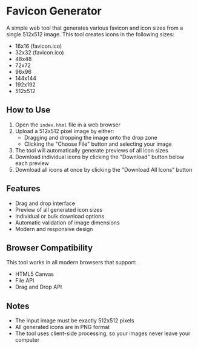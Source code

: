# Favicon Generator

A simple web tool that generates various favicon and icon sizes from a single 512x512 image. This tool creates icons in the following sizes:
- 16x16 (favicon.ico)
- 32x32 (favicon.ico)
- 48x48
- 72x72
- 96x96
- 144x144
- 192x192
- 512x512

## How to Use

1. Open the `index.html` file in a web browser
2. Upload a 512x512 pixel image by either:
   - Dragging and dropping the image onto the drop zone
   - Clicking the "Choose File" button and selecting your image
3. The tool will automatically generate previews of all icon sizes
4. Download individual icons by clicking the "Download" button below each preview
5. Download all icons at once by clicking the "Download All Icons" button

## Features

- Drag and drop interface
- Preview of all generated icon sizes
- Individual or bulk download options
- Automatic validation of image dimensions
- Modern and responsive design

## Browser Compatibility

This tool works in all modern browsers that support:
- HTML5 Canvas
- File API
- Drag and Drop API

## Notes

- The input image must be exactly 512x512 pixels
- All generated icons are in PNG format
- The tool uses client-side processing, so your images never leave your computer 